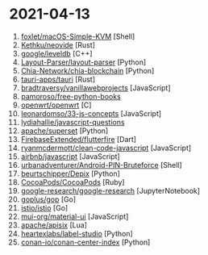 # 2021-04-13

1. [foxlet/macOS-Simple-KVM](https://github.com/foxlet/macOS-Simple-KVM "Tools to set up a quick macOS VM in QEMU, accelerated by KVM.") [Shell]
2. [Kethku/neovide](https://github.com/Kethku/neovide "No Nonsense Neovim Client in Rust") [Rust]
3. [google/leveldb](https://github.com/google/leveldb "LevelDB is a fast key-value storage library written at Google that provides an ordered mapping from string keys to string values.") [C++]
4. [Layout-Parser/layout-parser](https://github.com/Layout-Parser/layout-parser "A Python Library for Document Layout Understanding") [Python]
5. [Chia-Network/chia-blockchain](https://github.com/Chia-Network/chia-blockchain "Chia blockchain python implementation (full node, farmer, harvester, timelord, and wallet)") [Python]
6. [tauri-apps/tauri](https://github.com/tauri-apps/tauri "Build smaller, faster, and more secure desktop applications with a web frontend.") [Rust]
7. [bradtraversy/vanillawebprojects](https://github.com/bradtraversy/vanillawebprojects "Mini projects built with HTML5, CSS & JavaScript. No frameworks or libraries") [JavaScript]
8. [pamoroso/free-python-books](https://github.com/pamoroso/free-python-books "Python books free to read online or download") 
9. [openwrt/openwrt](https://github.com/openwrt/openwrt "This repository is a mirror of https://git.openwrt.org/openwrt/openwrt.git It is for reference only and is not active for check-ins or for reporting issues. We will continue to accept Pull Requests here. They will be merged via staging trees then into openwrt.git. All issues should be reported at: https://bugs.openwrt.org") [C]
10. [leonardomso/33-js-concepts](https://github.com/leonardomso/33-js-concepts "📜 33 concepts every JavaScript developer should know.") [JavaScript]
11. [lydiahallie/javascript-questions](https://github.com/lydiahallie/javascript-questions "A long list of (advanced) JavaScript questions, and their explanations ✨") 
12. [apache/superset](https://github.com/apache/superset "Apache Superset is a Data Visualization and Data Exploration Platform") [Python]
13. [FirebaseExtended/flutterfire](https://github.com/FirebaseExtended/flutterfire "🔥 A collection of Firebase plugins for Flutter apps.") [Dart]
14. [ryanmcdermott/clean-code-javascript](https://github.com/ryanmcdermott/clean-code-javascript "🛁 Clean Code concepts adapted for JavaScript") [JavaScript]
15. [airbnb/javascript](https://github.com/airbnb/javascript "JavaScript Style Guide") [JavaScript]
16. [urbanadventurer/Android-PIN-Bruteforce](https://github.com/urbanadventurer/Android-PIN-Bruteforce "Unlock an Android phone (or device) by bruteforcing the lockscreen PIN. Turn your Kali Nethunter phone into a bruteforce PIN cracker for Android devices! (no root, no adb)") [Shell]
17. [beurtschipper/Depix](https://github.com/beurtschipper/Depix "Recovers passwords from pixelized screenshots") [Python]
18. [CocoaPods/CocoaPods](https://github.com/CocoaPods/CocoaPods "The Cocoa Dependency Manager.") [Ruby]
19. [google-research/google-research](https://github.com/google-research/google-research "Google Research") [JupyterNotebook]
20. [goplus/gop](https://github.com/goplus/gop "GoPlus - The Go+ language for data science") [Go]
21. [istio/istio](https://github.com/istio/istio "Connect, secure, control, and observe services.") [Go]
22. [mui-org/material-ui](https://github.com/mui-org/material-ui "Material-UI is a simple and customizable component library to build faster, beautiful, and more accessible React applications. Follow your own design system, or start with Material Design.") [JavaScript]
23. [apache/apisix](https://github.com/apache/apisix "The Cloud-Native API Gateway") [Lua]
24. [heartexlabs/label-studio](https://github.com/heartexlabs/label-studio "Label Studio is a multi-type data labeling and annotation tool with standardized output format") [Python]
25. [conan-io/conan-center-index](https://github.com/conan-io/conan-center-index "Recipes for the ConanCenter repository") [Python]
